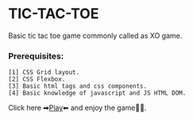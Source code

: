 # TIC-TAC-TOE
Basic tic tac toe game commonly called as XO game.

### Prerequisites:
    [1] CSS Grid layout.
    [2] CSS Flexbox.
    [3] Basic html tags and css components.
    [4] Basic knowledge of javascript and JS HTML DOM.

Click here ➡[Play](https://sprasanth2k-tictactoe.netlify.app/tictactoe.html)⬅ and enjoy the game🤑😉.
